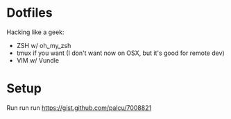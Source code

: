 # Dotfiles

Hacking like a geek:
* ZSH w/ oh_my_zsh
* tmux if you want (I don't want now on OSX, but it's good for remote dev)
* VIM w/ Vundle

# Setup

Run run run https://gist.github.com/palcu/7008821

